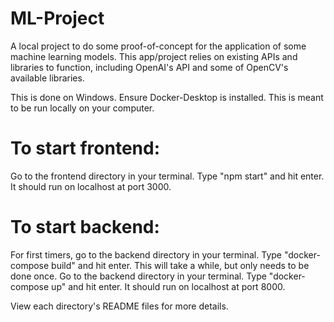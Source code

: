 # ML-Project
A local project to do some proof-of-concept for the application of some machine learning models. This app/project relies on existing APIs and libraries to function, including OpenAI's API and some of OpenCV's available libraries.

This is done on Windows.
Ensure Docker-Desktop is installed.
This is meant to be run locally on your computer.

# To start frontend:
Go to the frontend directory in your terminal. Type "npm start" and hit enter. It should run on localhost at port 3000.
# To start backend:
For first timers, go to the backend directory in your terminal. Type "docker-compose build" and hit enter. This will take a while, but only needs to be done once.
Go to the backend directory in your terminal. Type "docker-compose up" and hit enter. It should run on localhost at port 8000.

View each directory's README files for more details.
